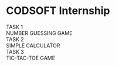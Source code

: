 # CODSOFT Internship
   
TASK 1  
NUMBER GUESSING GAME    
    TASK 2   
SIMPLE CALCULATOR  
    TASK 3  
TIC-TAC-TOE GAME
